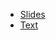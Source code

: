- [Slides](https://sergej-karyuhin.github.io/presentation/)
- [Text](https://yadi.sk/d/1M4A5G38J2wo-w)
